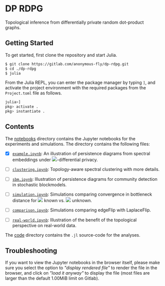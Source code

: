 # DP RDPG

Topological inference from differentially private random dot-product graphs.

## Getting Started

To get started, first clone the repository and start Julia.

```bash
$ git clone https://gitlab.com/anonymous-fly/dp-rdpg.git
$ cd ./dp-rdpg
$ julia
```

From the Julia REPL, you can enter the package manager by typing `]`, and activate the project environment with the required packages from the `Project.toml` file as follows.
```julia
julia>]
pkg> activate .
pkg> instantiate .
```

## Contents

The [notebooks](./notebooks/) directory contains the Jupyter notebooks for the experiments and simulations. The directory contains the following files:

- [x] [`example.ipynb`](./notebooks/example.ipynb): An illustration of persistence diagrams from spectral embeddings under <img src="https://render.githubusercontent.com/render/math?math=\epsilon">-differential privacy.


- [ ] [`clustering.ipynb`](./notebooks/clustering.ipynb): Topology-aware spectral clustering with more details. 


- [ ] [`sbm.ipynb`](./notebooks/sbm.ipynb): Illustration of persistence diagrams for community detection in stochastic blockmodels.


- [ ] [`simulation.ipynb`](./notebooks/simulation.ipynb): Simulations comparing convergence in bottleneck distance for <img src="https://render.githubusercontent.com/render/math?math=\epsilon"> known vs. <img src="https://render.githubusercontent.com/render/math?math=\epsilon"> unknown. 


- [ ] [`comparison.ipynb`](./notebooks/comparison.ipynb): Simulations comparing edgeFlip with LaplaceFlip. 


- [ ] [`real-world.ipynb`](./notebooks/real-world.ipynb): Illustration of the benefit of the topological perspective on real-world data. 


The [code](./code/) directory contains the `.jl` source-code for the analyses.


## Troubleshooting

If you want to view the Jupyter notebooks in the browser itself, please make sure you select the option to *"display rendered file"* to render the file in the browser, and click on *"load it anyway"* to display the file (most files are larger than the default 1.00MiB limit on Gitlab).

